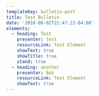 ```yaml
---
templateKey: bulletin-post
title: Test Bulletin
date: '2018-08-02T21:47:22-04:00'
elements:
  - heading: Test
    presenter: test
    resourceLink: Test Element
    showText: true
    showTitle: true
    stand: true
  - heading: another
    presenter: Bob
    resourceLink: Test Element
    showText: true
---
```


